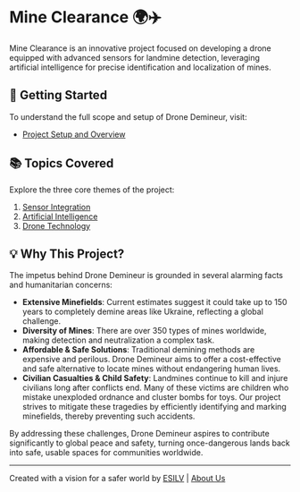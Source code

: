 # Mine Clearance 🌍✈️

Mine Clearance is an innovative project focused on developing a drone equipped with advanced sensors for landmine detection, leveraging artificial intelligence for precise identification and localization of mines.

## 🚀 Getting Started

To understand the full scope and setup of Drone Demineur, visit:

- [Project Setup and Overview](Documentation/)

## 📚 Topics Covered

Explore the three core themes of the project:

1. [Sensor Integration](Documentation/sensor-integration/README.md)
2. [Artificial Intelligence](Documentation/artificial-intelligence/README.md)
3. [Drone Technology](Documentation/drone-technology/README.md)

## 💡 Why This Project?

The impetus behind Drone Demineur is grounded in several alarming facts and humanitarian concerns:

- **Extensive Minefields**: Current estimates suggest it could take up to 150 years to completely demine areas like Ukraine, reflecting a global challenge.
- **Diversity of Mines**: There are over 350 types of mines worldwide, making detection and neutralization a complex task.
- **Affordable & Safe Solutions**: Traditional demining methods are expensive and perilous. Drone Demineur aims to offer a cost-effective and safe alternative to locate mines without endangering human lives.
- **Civilian Casualties & Child Safety**: Landmines continue to kill and injure civilians long after conflicts end. Many of these victims are children who mistake unexploded ordnance and cluster bombs for toys. Our project strives to mitigate these tragedies by efficiently identifying and marking minefields, thereby preventing such accidents.

By addressing these challenges, Drone Demineur aspires to contribute significantly to global peace and safety, turning once-dangerous lands back into safe, usable spaces for communities worldwide.

---

Created with a vision for a safer world by [ESILV](https://www.esilv.fr/) | [About Us](Documentation/about-us.md)
